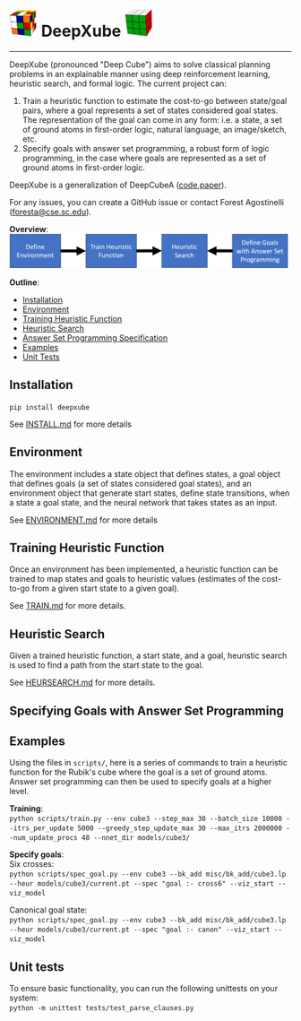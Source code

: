 # <img src="./misc/images/scrambledCube.png" width="50"> DeepXube <img src="./misc/images/solvedCube.png" width="50">

--------------------------------------------------------------------------------

DeepXube (pronounced "Deep Cube") aims to solve classical planning problems in an explainable manner using deep reinforcement learning, 
heuristic search, and formal logic. The current project can:

1) Train a heuristic function to estimate the cost-to-go between state/goal pairs, 
where a goal represents a set of states considered goal states. The representation of the goal can come 
in any form: i.e. a state, a set of ground atoms in first-order logic, natural language, an image/sketch, etc.
2) Specify goals with answer set programming, a robust form of logic programming, in the case where goals are represented as a set of ground atoms in first-order logic.

DeepXube is a generalization of DeepCubeA ([code](https://github.com/forestagostinelli/DeepCubeA/),[paper](https://cse.sc.edu/~foresta/assets/files/SolvingTheRubiksCubeWithDeepReinforcementLearningAndSearch_Final.pdf)).

For any issues, you can create a GitHub issue or contact Forest Agostinelli (foresta@cse.sc.edu).

**Overview**:\
<img src="./misc/images/overview.png" width="500">

**Outline**:

- [Installation](#installation)
- [Environment](#environment-implementation)
- [Training Heuristic Function](#training-heuristic-function)
- [Heuristic Search](#heuristic-search)
- [Answer Set Programming Specification](#specifying-goals-with-answer-set-programming)
- [Examples](#examples)
- [Unit Tests](#unit-tests)



## Installation

`pip install deepxube`

See [INSTALL.md](INSTALL.md) for more details

## Environment
The environment includes a state object that defines states, a goal object that defines goals (a set of states considered goal states),
and an environment object that generate start states, define state transitions, when a state a goal state, and the neural network that takes states as an input.

See [ENVIRONMENT.md](ENVIRONMENT.md) for more details


## Training Heuristic Function
Once an environment has been implemented, a heuristic function can be trained to map states and goals to heuristic 
values (estimates of the cost-to-go from a given start state to a given goal).

See [TRAIN.md](TRAIN.md) for more details.

## Heuristic Search
Given a trained heuristic function, a start state, and a goal, heuristic search is used to find a path from the start state 
to the goal.

See [HEURSEARCH.md](HEURSEARCH.md) for more details.

## Specifying Goals with Answer Set Programming

## Examples
Using the files in `scripts/`, here is a series of commands to train a heuristic function for the Rubik's cube 
where the goal is a set of ground atoms. Answer set programming can then be used to specify goals at a higher level.

**Training**:\
`python scripts/train.py --env cube3 --step_max 30 --batch_size 10000 --itrs_per_update 5000 --greedy_step_update_max 30 --max_itrs 2000000 --num_update_procs 48 --nnet_dir models/cube3/`

**Specify goals**:\
Six crosses:\
`python scripts/spec_goal.py --env cube3 --bk_add misc/bk_add/cube3.lp --heur models/cube3/current.pt --spec "goal :- cross6" --viz_start --viz_model`

Canonical goal state:\
`python scripts/spec_goal.py --env cube3 --bk_add misc/bk_add/cube3.lp --heur models/cube3/current.pt --spec "goal :- canon" --viz_start --viz_model`


## Unit tests
To ensure basic functionality, you can run the following unittests on your system:\
`python -m unittest tests/test_parse_clauses.py`